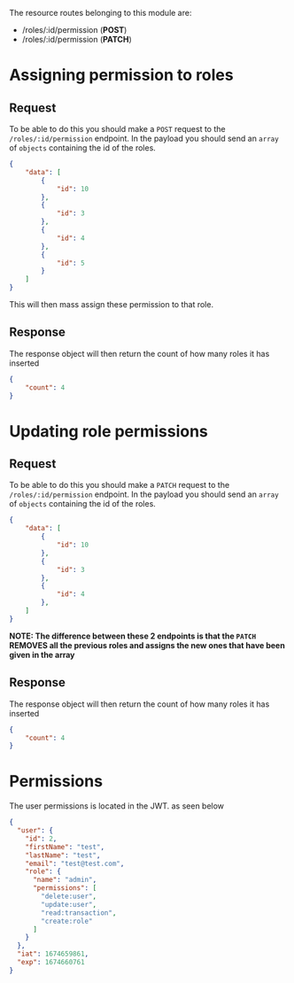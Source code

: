 The resource routes belonging to this module are:

- /roles/:id/permission (**POST**)
- /roles/:id/permission (**PATCH**)

# Assigning permission to roles

## Request

To be able to do this you should make a `POST` request to the `/roles/:id/permission` endpoint.
In the payload you should send an `array` of `objects` containing the id of the roles.

```json
{
    "data": [
        {
            "id": 10
        },
        {
            "id": 3
        },
        {
            "id": 4
        },
        {
            "id": 5
        }
    ]
}
```

This will then mass assign these permission to that role.

## Response

The response object will then return the count of how many roles it has inserted

```json
{
    "count": 4
}

```

# Updating role permissions

## Request

To be able to do this you should make a `PATCH` request to the `/roles/:id/permission` endpoint.
In the payload you should send an `array` of `objects` containing the id of the roles.


```json
{
    "data": [
        {
            "id": 10
        },
        {
            "id": 3
        },
        {
            "id": 4
        },
    ]
}
```

**NOTE: The difference between these 2 endpoints is that the `PATCH` REMOVES all the previous roles and assigns the new ones that have been given in the array**

## Response

The response object will then return the count of how many roles it has inserted

```json
{
    "count": 4
}

```


# Permissions

The user permissions is located in the JWT. as seen below

```json
{
  "user": {
    "id": 2,
    "firstName": "test",
    "lastName": "test",
    "email": "test@test.com",
    "role": {
      "name": "admin",
      "permissions": [
        "delete:user",
        "update:user",
        "read:transaction",
        "create:role"
      ]
    }
  },
  "iat": 1674659861,
  "exp": 1674660761
}
```
